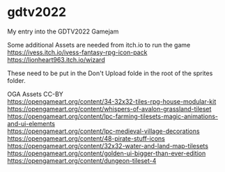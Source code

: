 # gdtv2022
 
My entry into the GDTV2022 Gamejam  
  
Some additional Assets are needed from itch.io to run the game  
https://ivess.itch.io/ivess-fantasy-rpg-icon-pack  
https://lionheart963.itch.io/wizard  

These need to be put in the Don't Upload folde in the root of the sprites folder.


OGA Assets CC-BY  
https://opengameart.org/content/34-32x32-tiles-rpg-house-modular-kit  
https://opengameart.org/content/whispers-of-avalon-grassland-tileset  
https://opengameart.org/content/lpc-farming-tilesets-magic-animations-and-ui-elements  
https://opengameart.org/content/lpc-medieval-village-decorations  
https://opengameart.org/content/48-pirate-stuff-icons  
https://opengameart.org/content/32x32-water-and-land-map-tilesets  
https://opengameart.org/content/golden-ui-bigger-than-ever-edition  
https://opengameart.org/content/dungeon-tileset-4  
